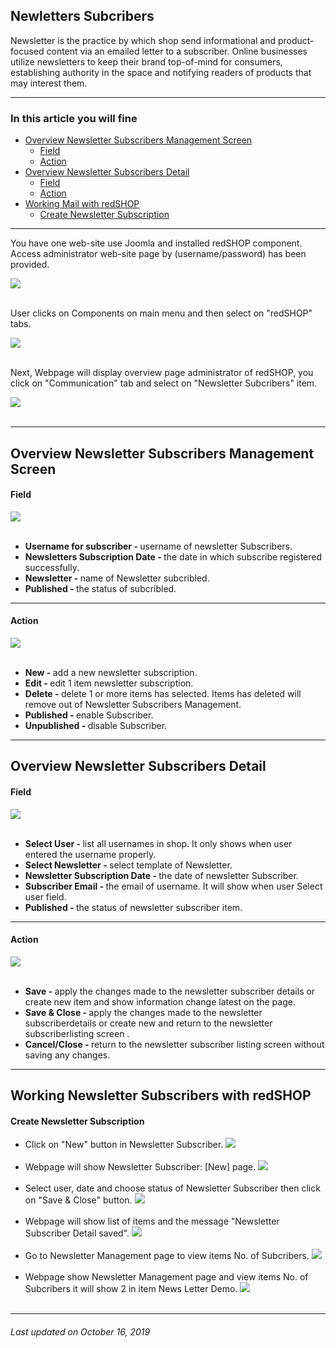 ## Newletters Subcribers
Newsletter is the practice by which shop send informational and product-focused content via an emailed letter to a subscriber. Online businesses utilize newsletters to keep their brand top-of-mind for consumers, establishing authority in the space and notifying readers of products that may interest them.

<hr>

### In this article you will fine

<ul>
<li><a href="#overview-1">Overview Newsletter Subscribers Management Screen </a>
    <ul>
    <li><a href="#field-1">Field</a>
    <li><a href="#action-1">Action</a>
    </ul>

<li><a href="#overview-2">Overview Newsletter Subscribers Detail </a>
    <ul>
    <li><a href="#field-2">Field</a>
    <li><a href="#action-2">Action</a>
    </ul>

<li><a href="#working">Working Mail with redSHOP</a>
    <ul>
    <li><a href="#create">Create Newsletter Subscription</a>
    </ul>
</ul>

<hr>

You have one web-site use Joomla and installed redSHOP component. Access administrator web-site page by (username/password) has been provided.

<img src="./manual/en-US/chapters/communication/img/administrator.png" class="example"/><br><br>

User clicks on Components on main menu and then select on "redSHOP" tabs.

<img src="./manual/en-US/chapters/communication/img/img1.png" class="example"/><br><br>

Next, Webpage will display overview page administrator of redSHOP, you click on "Communication" tab and select on "Newsletter Subcribers" item. 

<img src="./manual/en-US/chapters/communication/img/img22.png" class="example"/><br><br>

<hr>

<!-- Overview Newsletter Subscribers Management Screen  -->
<h2 id="overview-1">Overview Newsletter Subscribers Management Screen </h2>

<h4 id="field-1">Field</h4>

<img src="./manual/en-US/chapters/communication/img/img23.png" class="example"/><br><br>

<ul>
<li><b>Username for subscriber - </b>username of newsletter Subscribers.

<li><b>Newsletters Subscription Date - </b>the date in which subscribe registered successfully.

<li><b>Newsletter - </b>name of Newsletter subcribled.

<li><b>Published - </b>the status of subcribled.
</ul>

<hr>

<h4 id="action-1">Action</h4>

<img src="./manual/en-US/chapters/communication/img/img24.png" class="example"/><br><br>

<ul>
<li><b>New -  </b>add a new newsletter subscription.

<li><b>Edit - </b>edit 1 item newsletter subscription.

<li><b>Delete - </b>delete 1 or more items has selected. Items has deleted will remove out of Newsletter Subscribers Management.

<li><b>Published - </b>enable Subscriber.

<li><b>Unpublished - </b>disable  Subscriber.
</ul>

<hr>

<!-- Overview Newsletter Subscribers Detail  -->
<h2 id="overview-2">Overview Newsletter Subscribers Detail </h2>

<h4 id="field-2">Field</h4>

<img src="./manual/en-US/chapters/communication/img/img25.png" class="example"/><br><br>

<ul>
<li><b>Select User - </b>list all usernames in shop. It only shows when user entered the username properly.

<li><b>Select Newsletter - </b>select template of Newsletter.

<li><b>Newsletter Subscription Date - </b>the date of newsletter Subscriber.

<li><b>Subscriber Email - </b>the email of username. It will show when user Select user field.

<li><b>Published - </b>the status of newsletter subscriber item.
</ul>

<hr>

<h4 id="action-2">Action</h4>

<img src="./manual/en-US/chapters/communication/img/img26.png" class="example"/><br><br>

<ul>
<li><b>Save - </b>apply the changes made to the newsletter subscriber details or create new item and show information change latest on the page.

<li><b>Save & Close - </b>apply the changes made to the newsletter subscriberdetails or create new and return to the newsletter subscriberlisting screen .

<li><b>Cancel/Close - </b>return to the newsletter subscriber listing screen without saving any changes.
</ul>

<hr>

<!-- Working Newsletter Subscribers with redSHOP -->
<h2 id="working">Working Newsletter Subscribers with redSHOP</h2>

<h4 id="create">Create Newsletter Subscription</h4>

<ul>
<li>Click on "New" button in Newsletter Subscriber.
<img src="./manual/en-US/chapters/communication/img/img27.png" class="example"/><br><br>

<li>Webpage will show Newsletter Subscriber: [New] page.
<img src="./manual/en-US/chapters/communication/img/img28.png" class="example"/><br><br>

<li>Select user, date and choose status of Newsletter Subscriber then click on "Save & Close" button.
<img src="./manual/en-US/chapters/communication/img/img29.png" class="example"/><br><br>

<li>Webpage will show list of items and the message "Newsletter Subscriber Detail saved".
<img src="./manual/en-US/chapters/communication/img/img30.png" class="example"/><br><br>

<li>Go to Newsletter Management page to view items No. of Subcribers.
<img src="./manual/en-US/chapters/communication/img/img31.png" class="example"/><br><br>

<li>Webpage show Newsletter Management page and view items No. of Subcribers it will show 2 in item News Letter Demo.
<img src="./manual/en-US/chapters/communication/img/img32.png" class="example"/><br><br>
</ul>

<hr>

<h6>Last updated on October 16, 2019</h6>